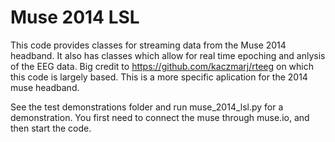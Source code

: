 # Muse 2014 LSL

This code provides classes for streaming data from the Muse 2014 headband. It also has classes which allow for real time epoching and anlysis of the EEG data.
Big credit to https://github.com/kaczmarj/rteeg on which this code is largely based. This is a more specific aplication for the 2014 muse headband.

See the test demonstrations folder and run muse_2014_lsl.py for a demonstration. You first need to connect the muse 
through muse.io, and then start the code.  
